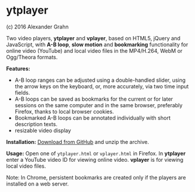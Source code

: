 # ytplayer

(c) 2016 Alexander Grahn

Two video players, **ytplayer** and **vplayer**, based on HTML5, jQuery and JavaScript, with **A-B loop**, **slow motion** and **bookmarking** functionality for online video (YouTube) and local video files in the MP4/H.264, WebM or Ogg/Theora formats.

**Features:**
- A-B loop ranges can be adjusted using a double-handled slider, using the arrow keys on the keyboard, or, more accurately, via two time input fields.
- A-B loops can be saved as bookmarks for the current or for later sessions on the same computer and in the same browser, preferably Firefox, thanks to local browser cookies.
- Bookmarked A-B loops can be annotated individually with short description texts.
- resizable video display

**Installation:**
[Download from GitHub](https://github.com/grahna/ytplayer/archive/master.zip) and unzip the archive. 

**Usage:** Open one of `ytplayer.html` or `vplayer.html` in Firefox. In **ytplayer** enter a YouTube video ID for viewing online video. **vplayer** is for viewing local video files.

Note: In Chrome, persistent bookmarks are created only if the players are installed on a web server.
